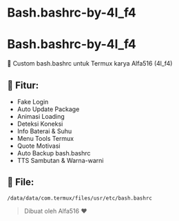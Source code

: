 # Bash.bashrc-by-4l_f4
# Bash.bashrc-by-4l_f4

🎨 Custom bash.bashrc untuk Termux karya Alfa516 (4l_f4)

## 🔧 Fitur:
- Fake Login
- Auto Update Package
- Animasi Loading
- Deteksi Koneksi
- Info Baterai & Suhu
- Menu Tools Termux
- Quote Motivasi
- Auto Backup bash.bashrc
- TTS Sambutan & Warna-warni

## 📁 File:
`/data/data/com.termux/files/usr/etc/bash.bashrc`

> Dibuat oleh Alfa516 ❤️
